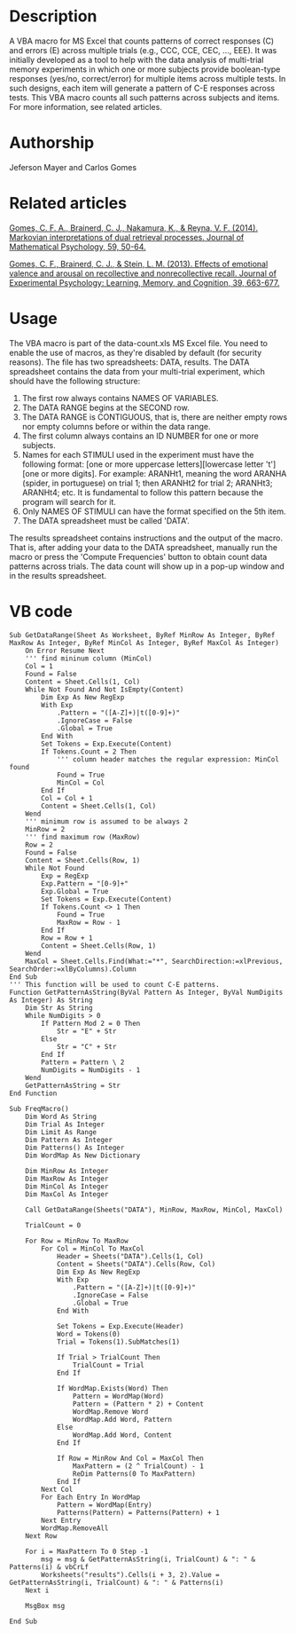 # Description
A VBA macro for MS Excel that counts patterns of correct responses (C) and errors (E) across multiple trials (e.g., CCC, CCE, CEC, ..., EEE). It was initially developed as a tool to help with the data analysis of multi-trial memory experiments in which one or more subjects provide boolean-type responses (yes/no, correct/error) for multiple items across multiple tests. In such designs, each item will generate a pattern of C-E responses across tests. This VBA macro counts all such patterns across subjects and items. For more information, see related articles.


# Authorship
Jeferson Mayer and Carlos Gomes


# Related articles
[Gomes, C. F. A., Brainerd, C. J., Nakamura, K., & Reyna, V. F. (2014). Markovian interpretations of dual retrieval processes. Journal of Mathematical Psychology, 59, 50-64.](https://www.sciencedirect.com/science/article/abs/pii/S0022249613000618)

[Gomes, C. F., Brainerd, C. J., & Stein, L. M. (2013). Effects of emotional valence and arousal on recollective and nonrecollective recall. Journal of Experimental Psychology: Learning, Memory, and Cognition, 39, 663-677.](https://psycnet.apa.org/record/2012-13130-001)


# Usage
The VBA macro is part of the data-count.xls MS Excel file.  You need to enable the use of macros, as they're disabled by default (for security reasons). The file has two spreadsheets: DATA, results.  The DATA spreadsheet contains the data from your multi-trial experiment, which should have the following structure:

1. The first row always contains NAMES OF VARIABLES.
2. The DATA RANGE begins at the SECOND row.
3. The DATA RANGE is CONTIGUOUS, that is, there are neither empty rows nor empty columns before or within the data range. 
4. The first column always contains an ID NUMBER for one or more subjects.
5. Names for each STIMULI used in the experiment must have the following format: [one or more uppercase letters][lowercase letter 't'][one or more digits]. For example: ARANHt1, meaning the word ARANHA (spider, in portuguese) on trial 1; then ARANHt2 for trial 2; ARANHt3; ARANHt4; etc. It is fundamental to follow this pattern because the program will search for it. 
6. Only NAMES OF STIMULI can have the format specified on the 5th item.
7. The DATA spreadsheet must be called 'DATA'. 

The results spreadsheet contains instructions and the output of the macro. That is, after adding your data to the DATA spreadsheet, manually run the macro or press the 'Compute Frequencies' button to obtain count data patterns across trials.  The data count will show up in a pop-up window and in the results spreadsheet.


# VB code
``` dif
Sub GetDataRange(Sheet As Worksheet, ByRef MinRow As Integer, ByRef MaxRow As Integer, ByRef MinCol As Integer, ByRef MaxCol As Integer)
    On Error Resume Next
    ''' find mininum column (MinCol)
    Col = 1
    Found = False
    Content = Sheet.Cells(1, Col)
    While Not Found And Not IsEmpty(Content)
        Dim Exp As New RegExp
        With Exp
            .Pattern = "([A-Z]+)|t([0-9]+)"
            .IgnoreCase = False
            .Global = True
        End With
        Set Tokens = Exp.Execute(Content)
        If Tokens.Count = 2 Then
            ''' column header matches the regular expression: MinCol found
            Found = True
            MinCol = Col
        End If
        Col = Col + 1
        Content = Sheet.Cells(1, Col)
    Wend
    ''' minimum row is assumed to be always 2
    MinRow = 2
    ''' find maximum row (MaxRow)
    Row = 2
    Found = False
    Content = Sheet.Cells(Row, 1)
    While Not Found
        Exp = RegExp
        Exp.Pattern = "[0-9]+"
        Exp.Global = True
        Set Tokens = Exp.Execute(Content)
        If Tokens.Count <> 1 Then
            Found = True
            MaxRow = Row - 1
        End If
        Row = Row + 1
        Content = Sheet.Cells(Row, 1)
    Wend
    MaxCol = Sheet.Cells.Find(What:="*", SearchDirection:=xlPrevious, SearchOrder:=xlByColumns).Column
End Sub
''' This function will be used to count C-E patterns.
Function GetPatternAsString(ByVal Pattern As Integer, ByVal NumDigits As Integer) As String
    Dim Str As String
    While NumDigits > 0
        If Pattern Mod 2 = 0 Then
            Str = "E" + Str
        Else
            Str = "C" + Str
        End If
        Pattern = Pattern \ 2
        NumDigits = NumDigits - 1
    Wend
    GetPatternAsString = Str
End Function

Sub FreqMacro()
    Dim Word As String
    Dim Trial As Integer
    Dim Limit As Range
    Dim Pattern As Integer
    Dim Patterns() As Integer
    Dim WordMap As New Dictionary

    Dim MinRow As Integer
    Dim MaxRow As Integer
    Dim MinCol As Integer
    Dim MaxCol As Integer

    Call GetDataRange(Sheets("DATA"), MinRow, MaxRow, MinCol, MaxCol)

    TrialCount = 0

    For Row = MinRow To MaxRow
        For Col = MinCol To MaxCol
            Header = Sheets("DATA").Cells(1, Col)
            Content = Sheets("DATA").Cells(Row, Col)
            Dim Exp As New RegExp
            With Exp
                .Pattern = "([A-Z]+)|t([0-9]+)"
                .IgnoreCase = False
                .Global = True
            End With

            Set Tokens = Exp.Execute(Header)
            Word = Tokens(0)
            Trial = Tokens(1).SubMatches(1)

            If Trial > TrialCount Then
                TrialCount = Trial
            End If

            If WordMap.Exists(Word) Then
                Pattern = WordMap(Word)
                Pattern = (Pattern * 2) + Content
                WordMap.Remove Word
                WordMap.Add Word, Pattern
            Else
                WordMap.Add Word, Content
            End If

            If Row = MinRow And Col = MaxCol Then
                MaxPattern = (2 ^ TrialCount) - 1
                ReDim Patterns(0 To MaxPattern)
            End If
        Next Col
        For Each Entry In WordMap
            Pattern = WordMap(Entry)
            Patterns(Pattern) = Patterns(Pattern) + 1
        Next Entry
        WordMap.RemoveAll
    Next Row

    For i = MaxPattern To 0 Step -1
        msg = msg & GetPatternAsString(i, TrialCount) & ": " & Patterns(i) & vbCrLf
        Worksheets("results").Cells(i + 3, 2).Value = GetPatternAsString(i, TrialCount) & ": " & Patterns(i)
    Next i

    MsgBox msg

End Sub
```
